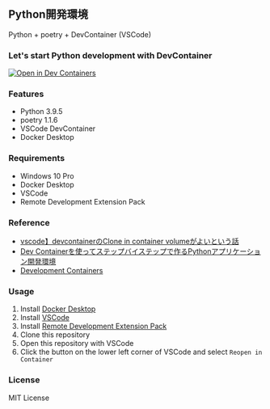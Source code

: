 ## Python開発環境

Python + poetry + DevContainer (VSCode)

### Let's start Python development with DevContainer

[![Open in Dev Containers](https://img.shields.io/static/v1?label=Dev%20Containers&message=Open&color=blue&logo=visualstudiocode)](https://vscode.dev/redirect?url=vscode://ms-vscode-remote.remote-containers/cloneInVolume?url=https://github.com/inovue/ws-python)

### Features

* Python 3.9.5
* poetry 1.1.6
* VSCode DevContainer
* Docker Desktop


### Requirements

* Windows 10 Pro
* Docker Desktop
* VSCode
* Remote Development Extension Pack


### Reference
* [vscode】devcontainerのClone in container volumeがよいという話](https://weseek.co.jp/tech/4112/)
* [Dev Containerを使ってステップバイステップで作るPythonアプリケーション開発環境](https://tech.isid.co.jp/entry/2023/05/02/Dev_Container%E3%82%92%E4%BD%BF%E3%81%A3%E3%81%A6%E3%82%B9%E3%83%86%E3%83%83%E3%83%97%E3%83%90%E3%82%A4%E3%82%B9%E3%83%86%E3%83%83%E3%83%97%E3%81%A7%E4%BD%9C%E3%82%8BPython%E3%82%A2%E3%83%97%E3%83%AA%E3%82%B1)
* [Development Containers](https://containers.dev/features)

### Usage

1. Install [Docker Desktop](https://www.docker.com/products/docker-desktop)
2. Install [VSCode](https://code.visualstudio.com/)
3. Install [Remote Development Extension Pack](https://marketplace.visualstudio.com/items?itemName=ms-vscode-remote.vscode-remote-extensionpack)
4. Clone this repository
5. Open this repository with VSCode
6. Click the button on the lower left corner of VSCode and select `Reopen in Container`


### License

MIT License
